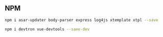 ## NPM 

```bash
npm i asar-updater body-parser express log4js xtemplate xtpl --save
```

```bash
npm i devtron vue-devtools --save-dev
```
